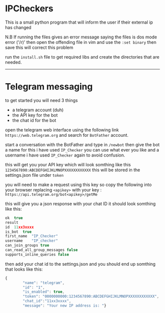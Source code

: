 # IPCheckers
This is a small python program that will inform the user if their external ip has changed

N.B If running the files gives an error message saying the files is dos mode error ('/r)'
then open the offending file in vim and use the `:set binary` then save this will correct this problem 

run the `install.sh` file to get required libs and create the directories that are needed.

---

# Telegram messaging

to get started you will need 3 things
* a telegram account (duh)
* the API key for the bot
* the chat id for the bot

open the telegram web interface using the following link `https://web.telegram.org`
and search for `BotFather` account.

start a conversation with the BotFather and type in `/newbot` then give the bot a name for this i have used `IP_Checker` you can use what ever you like and a username i have used `IP_Checker` again to avoid confusion.

this will get you your API key which will look somthing like this `1234567890:ABCDEFGHIJKLMNOPXXXXXXXXXXXX` this will be stored in the settings.json file under `token`

you will need to make a request using this key so copy the following into your browser replacing `<apikey>` with your key : `https://api.telegram.org/bot<apikey>/getMe`

this will give you a json response with your chat ID it should look somthing like this:

```javascript
ok	true
result	
id	11xx3xxxx
is_bot	true
first_name	"IP_Checker"
username	"IP_checker"
can_join_groups	true
can_read_all_group_messages	false
supports_inline_queries	false
```


then add your chat id to the settings.json and you should end up somthing that looks like this:
```javascript
{
        "name": "telegram",
        "id": "1",
        "is_enabled": true,
        "token": "0000000000:1234567890:ABCDEFGHIJKLMNOPXXXXXXXXXXXX",
        "chat_id":"11xx3xxxx",
        "message": "Your new IP address is: "}
        
 ```
